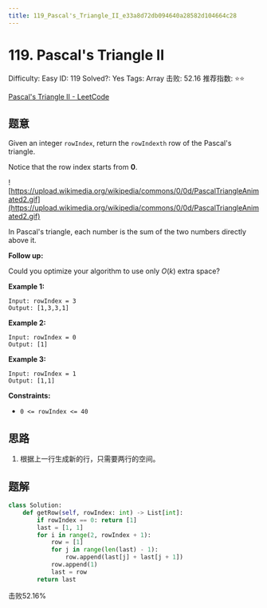 ```yaml
---
title: 119_Pascal's_Triangle_II_e33a8d72db094640a28582d104664c28
---
```


# 119. Pascal's Triangle II

Difficulty: Easy
ID: 119
Solved?: Yes
Tags: Array
击败: 52.16
推荐指数: ⭐⭐

[Pascal's Triangle II - LeetCode](https://leetcode.com/problems/pascals-triangle-ii/)

## 题意

Given an integer `rowIndex`, return the `rowIndexth` row of the Pascal's triangle.

Notice that the row index starts from **0**.

![https://upload.wikimedia.org/wikipedia/commons/0/0d/PascalTriangleAnimated2.gif](https://upload.wikimedia.org/wikipedia/commons/0/0d/PascalTriangleAnimated2.gif)

In Pascal's triangle, each number is the sum of the two numbers directly above it.

**Follow up:**

Could you optimize your algorithm to use only *O*(*k*) extra space?

**Example 1:**

```
Input: rowIndex = 3
Output: [1,3,3,1]

```

**Example 2:**

```
Input: rowIndex = 0
Output: [1]

```

**Example 3:**

```
Input: rowIndex = 1
Output: [1,1]

```

**Constraints:**

- `0 <= rowIndex <= 40`

## 思路

1. 根据上一行生成新的行，只需要两行的空间。

## 题解

```python
class Solution:
    def getRow(self, rowIndex: int) -> List[int]:
        if rowIndex == 0: return [1]
        last = [1, 1]
        for i in range(2, rowIndex + 1):
            row = [1]
            for j in range(len(last) - 1):
                row.append(last[j] + last[j + 1])
            row.append(1)
            last = row
        return last
```

击败52.16%